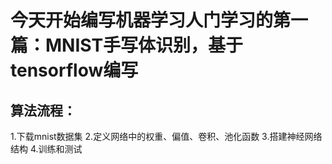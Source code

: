 今天开始编写机器学习人门学习的第一篇：MNIST手写体识别，基于tensorflow编写
============================================================
算法流程：
---
1.下载mnist数据集
2.定义网络中的权重、偏值、卷积、池化函数
3.搭建神经网络结构
4.训练和测试
